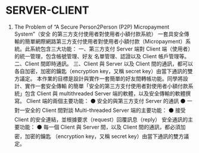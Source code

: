 # SERVER-CLIENT
1. The Problem of “A Secure Person2Person (P2P) Micropayment System”（安全
的第三方支付使用者對使用者小額付款系統）
一套具安全傳輸的簡單網際網路第三方支付使用者對使用者小額付款（Micropayment）系
統。此系統包含三大功能：
一、第三方支付 Server 端對 Client 端（使用者）的統一管理，包含帳號管理、好友
名單管理、認證以及 Client 帳戶管理等。
二、Client 間即時通訊。
三、Client 與 Server 以及 Client 間的通訊，都可以各自加密，加密的鑰匙（encryption 
key，又稱 secret key）由當下通訊的雙方議定。
本作業的目標是設計與實作一套簡單的好友間轉帳功能。同學將設計、實作一套安全傳輸
的簡單「安全的第三方支付使用者對使用者小額付款系統」包含 Client 與 multithreaded Server 
端的軟體，以及安全傳輸的軟體撰寫。
Client 端的兩個主要功能：
⚫ 安全的與第三方支付 Server 的通訊
⚫ 一對一安全的 Client 間對談
Multi-threaded Server 端的主要功能：
⚫ 接受 Client 的安全連結，並根據要求（request）回覆訊息（reply）
安全通訊的主要功能：
⚫ 每一個 Client 與 Server 間，以及 Client 間的通訊，都必須加密，加密的鑰匙
（encryption key，又稱 secret key）由當下通訊的雙方議定。
